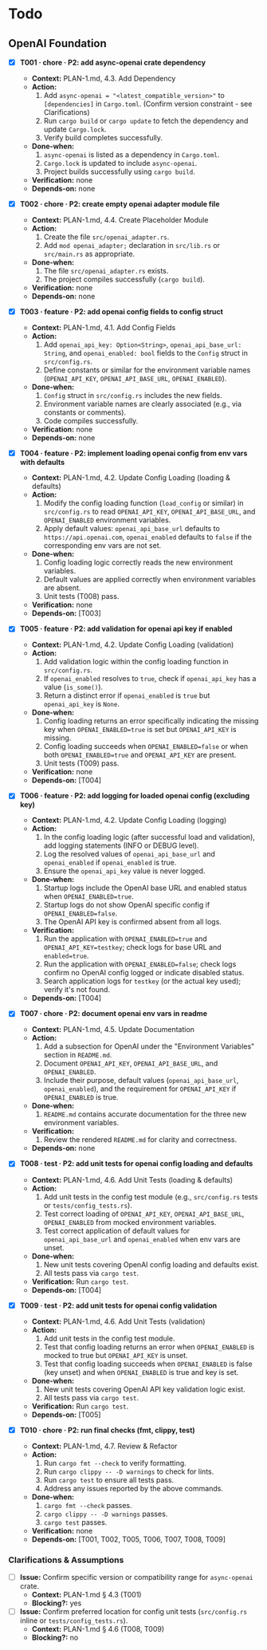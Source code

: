 # Todo

## OpenAI Foundation

- [x] **T001 · chore · P2: add async-openai crate dependency**
    - **Context:** PLAN-1.md, 4.3. Add Dependency
    - **Action:**
        1. Add `async-openai = "<latest_compatible_version>"` to `[dependencies]` in `Cargo.toml`. (Confirm version constraint - see Clarifications)
        2. Run `cargo build` or `cargo update` to fetch the dependency and update `Cargo.lock`.
        3. Verify build completes successfully.
    - **Done‑when:**
        1. `async-openai` is listed as a dependency in `Cargo.toml`.
        2. `Cargo.lock` is updated to include `async-openai`.
        3. Project builds successfully using `cargo build`.
    - **Verification:** none
    - **Depends‑on:** none

- [x] **T002 · chore · P2: create empty openai adapter module file**
    - **Context:** PLAN-1.md, 4.4. Create Placeholder Module
    - **Action:**
        1. Create the file `src/openai_adapter.rs`.
        2. Add `mod openai_adapter;` declaration in `src/lib.rs` or `src/main.rs` as appropriate.
    - **Done‑when:**
        1. The file `src/openai_adapter.rs` exists.
        2. The project compiles successfully (`cargo build`).
    - **Verification:** none
    - **Depends‑on:** none

- [x] **T003 · feature · P2: add openai config fields to config struct**
    - **Context:** PLAN-1.md, 4.1. Add Config Fields
    - **Action:**
        1. Add `openai_api_key: Option<String>`, `openai_api_base_url: String`, and `openai_enabled: bool` fields to the `Config` struct in `src/config.rs`.
        2. Define constants or similar for the environment variable names (`OPENAI_API_KEY`, `OPENAI_API_BASE_URL`, `OPENAI_ENABLED`).
    - **Done‑when:**
        1. `Config` struct in `src/config.rs` includes the new fields.
        2. Environment variable names are clearly associated (e.g., via constants or comments).
        3. Code compiles successfully.
    - **Verification:** none
    - **Depends‑on:** none

- [x] **T004 · feature · P2: implement loading openai config from env vars with defaults**
    - **Context:** PLAN-1.md, 4.2. Update Config Loading (loading & defaults)
    - **Action:**
        1. Modify the config loading function (`load_config` or similar) in `src/config.rs` to read `OPENAI_API_KEY`, `OPENAI_API_BASE_URL`, and `OPENAI_ENABLED` environment variables.
        2. Apply default values: `openai_api_base_url` defaults to `https://api.openai.com`, `openai_enabled` defaults to `false` if the corresponding env vars are not set.
    - **Done‑when:**
        1. Config loading logic correctly reads the new environment variables.
        2. Default values are applied correctly when environment variables are absent.
        3. Unit tests (T008) pass.
    - **Verification:** none
    - **Depends‑on:** [T003]

- [x] **T005 · feature · P2: add validation for openai api key if enabled**
    - **Context:** PLAN-1.md, 4.2. Update Config Loading (validation)
    - **Action:**
        1. Add validation logic within the config loading function in `src/config.rs`.
        2. If `openai_enabled` resolves to `true`, check if `openai_api_key` has a value (`is_some()`).
        3. Return a distinct error if `openai_enabled` is `true` but `openai_api_key` is `None`.
    - **Done‑when:**
        1. Config loading returns an error specifically indicating the missing key when `OPENAI_ENABLED=true` is set but `OPENAI_API_KEY` is missing.
        2. Config loading succeeds when `OPENAI_ENABLED=false` or when both `OPENAI_ENABLED=true` and `OPENAI_API_KEY` are present.
        3. Unit tests (T009) pass.
    - **Verification:** none
    - **Depends‑on:** [T004]

- [x] **T006 · feature · P2: add logging for loaded openai config (excluding key)**
    - **Context:** PLAN-1.md, 4.2. Update Config Loading (logging)
    - **Action:**
        1. In the config loading logic (after successful load and validation), add logging statements (INFO or DEBUG level).
        2. Log the resolved values of `openai_api_base_url` and `openai_enabled` if `openai_enabled` is true.
        3. Ensure the `openai_api_key` value is never logged.
    - **Done‑when:**
        1. Startup logs include the OpenAI base URL and enabled status when `OPENAI_ENABLED=true`.
        2. Startup logs do not show OpenAI specific config if `OPENAI_ENABLED=false`.
        3. The OpenAI API key is confirmed absent from all logs.
    - **Verification:**
        1. Run the application with `OPENAI_ENABLED=true` and `OPENAI_API_KEY=testkey`; check logs for base URL and `enabled=true`.
        2. Run the application with `OPENAI_ENABLED=false`; check logs confirm no OpenAI config logged or indicate disabled status.
        3. Search application logs for `testkey` (or the actual key used); verify it's not found.
    - **Depends‑on:** [T004]

- [x] **T007 · chore · P2: document openai env vars in readme**
    - **Context:** PLAN-1.md, 4.5. Update Documentation
    - **Action:**
        1. Add a subsection for OpenAI under the "Environment Variables" section in `README.md`.
        2. Document `OPENAI_API_KEY`, `OPENAI_API_BASE_URL`, and `OPENAI_ENABLED`.
        3. Include their purpose, default values (`openai_api_base_url`, `openai_enabled`), and the requirement for `OPENAI_API_KEY` if `OPENAI_ENABLED` is true.
    - **Done‑when:**
        1. `README.md` contains accurate documentation for the three new environment variables.
    - **Verification:**
        1. Review the rendered `README.md` for clarity and correctness.
    - **Depends‑on:** none

- [x] **T008 · test · P2: add unit tests for openai config loading and defaults**
    - **Context:** PLAN-1.md, 4.6. Add Unit Tests (loading & defaults)
    - **Action:**
        1. Add unit tests in the config test module (e.g., `src/config.rs` tests or `tests/config_tests.rs`).
        2. Test correct loading of `OPENAI_API_KEY`, `OPENAI_API_BASE_URL`, `OPENAI_ENABLED` from mocked environment variables.
        3. Test correct application of default values for `openai_api_base_url` and `openai_enabled` when env vars are unset.
    - **Done‑when:**
        1. New unit tests covering OpenAI config loading and defaults exist.
        2. All tests pass via `cargo test`.
    - **Verification:** Run `cargo test`.
    - **Depends‑on:** [T004]

- [x] **T009 · test · P2: add unit tests for openai config validation**
    - **Context:** PLAN-1.md, 4.6. Add Unit Tests (validation)
    - **Action:**
        1. Add unit tests in the config test module.
        2. Test that config loading returns an error when `OPENAI_ENABLED` is mocked to true but `OPENAI_API_KEY` is unset.
        3. Test that config loading succeeds when `OPENAI_ENABLED` is false (key unset) and when `OPENAI_ENABLED` is true and key is set.
    - **Done‑when:**
        1. New unit tests covering OpenAI API key validation logic exist.
        2. All tests pass via `cargo test`.
    - **Verification:** Run `cargo test`.
    - **Depends‑on:** [T005]

- [x] **T010 · chore · P2: run final checks (fmt, clippy, test)**
    - **Context:** PLAN-1.md, 4.7. Review & Refactor
    - **Action:**
        1. Run `cargo fmt --check` to verify formatting.
        2. Run `cargo clippy -- -D warnings` to check for lints.
        3. Run `cargo test` to ensure all tests pass.
        4. Address any issues reported by the above commands.
    - **Done‑when:**
        1. `cargo fmt --check` passes.
        2. `cargo clippy -- -D warnings` passes.
        3. `cargo test` passes.
    - **Verification:** none
    - **Depends‑on:** [T001, T002, T005, T006, T007, T008, T009]

### Clarifications & Assumptions
- [ ] **Issue:** Confirm specific version or compatibility range for `async-openai` crate.
    - **Context:** PLAN-1.md § 4.3 (T001)
    - **Blocking?:** yes
- [ ] **Issue:** Confirm preferred location for config unit tests (`src/config.rs` inline or `tests/config_tests.rs`).
    - **Context:** PLAN-1.md § 4.6 (T008, T009)
    - **Blocking?:** no